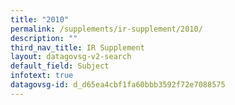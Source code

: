 ```yaml
---
title: "2010"
permalink: /supplements/ir-supplement/2010/
description: ""
third_nav_title: IR Supplement
layout: datagovsg-v2-search
default_field: Subject
infotext: true
datagovsg-id: d_d65ea4cbf1fa60bbb3592f72e7088575
---
```

